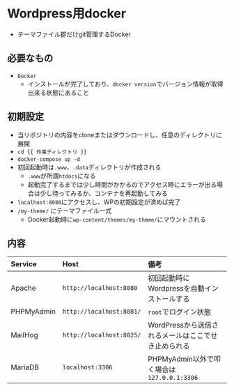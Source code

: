 # Wordpress用docker

* テーマファイル郡だけgit管理するDocker

## 必要なもの

* `Docker`
    * インストールが完了しており、`docker version`でバージョン情報が取得出来る状態にあること 

## 初期設定

* 当リポジトリの内容をcloneまたはダウンロードし、任意のディレクトリに展開
* `cd {{ 作業ディレクトリ }}`
* `docker-compose up -d`
* 初回起動時は`.www`、`.data`ディレクトリが作成される
    * `.www`が所謂`htdocs`になる
    * 起動完了するまでは少し時間がかかるのでアクセス時にエラーが出る場合は少し待ってみるか、コンテナを再起動してみる
* `localhost:8080`にアクセスし、WPの初期設定が済めば完了
* `/my-theme/` にテーマファイル一式
    * Docker起動時に`wp-content/themes/my-thmme/`にマウントされる

## 内容

|Service|Host|備考|
|:---|:---|:---|
|Apache|`http://localhost:8080`|初回起動時にWordpressを自動インストールする|
|PHPMyAdmin|`http://localhost:8081/`|`root`でログイン状態|
|MailHog|`http://localhost:8025/`|WordPressから送信されるメールはここでせき止められる|
|MariaDB|`localhost:3306`|PHPMyAdmin以外で叩く場合は`127.0.0.1:3306`|